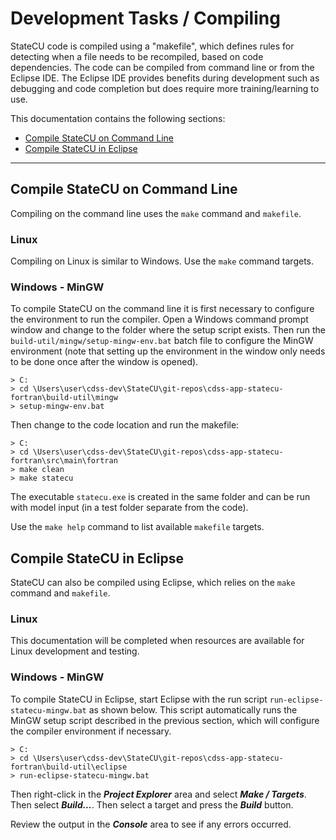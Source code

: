 # Development Tasks / Compiling

StateCU code is compiled using a "makefile", which defines rules for detecting when a file needs to be recompiled,
based on code dependencies.
The code can be compiled from command line or from the Eclipse IDE.
The Eclipse IDE provides benefits during development such as debugging and code completion
but does require more training/learning to use.

This documentation contains the following sections:

* [Compile StateCU on Command Line](#compile-statecu-on-command-line)
* [Compile StateCU in Eclipse](#compile-statecu-in-eclipse)

-----------------

## Compile StateCU on Command Line

Compiling on the command line uses the `make` command and `makefile`.

### Linux

Compiling on Linux is similar to Windows.  Use the `make` command targets.

### Windows - MinGW

To compile StateCU on the command line it is first necessary to configure the environment to run the compiler.
Open a Windows command prompt window and change to the folder where the setup script exists.
Then run the `build-util/mingw/setup-mingw-env.bat` batch file to configure the MinGW environment (note that setting up the environment in the window only needs
to be done once after the window is opened).

```
> C:
> cd \Users\user\cdss-dev\StateCU\git-repos\cdss-app-statecu-fortran\build-util\mingw
> setup-mingw-env.bat
```

Then change to the code location and run the makefile:

```
> C:
> cd \Users\user\cdss-dev\StateCU\git-repos\cdss-app-statecu-fortran\src\main\fortran
> make clean
> make statecu
```

The executable `statecu.exe` is created in the same folder and can be run with model input (in a test folder separate from the code).

Use the `make help` command to list available `makefile` targets.

## Compile StateCU in Eclipse

StateCU can also be compiled using Eclipse, which relies on the `make` command and `makefile`.

### Linux

This documentation will be completed when resources are available for Linux development and testing.

### Windows - MinGW

To compile StateCU in Eclipse, start Eclipse with the run script `run-eclipse-statecu-mingw.bat` as shown below.
This script automatically runs the MinGW setup script described in the previous section,
which will configure the compiler environment if necessary.


```
> C:
> cd \Users\user\cdss-dev\StateCU\git-repos\cdss-app-statecu-fortran\build-util\eclipse
> run-eclipse-statecu-mingw.bat
```

Then right-click in the ***Project Explorer*** area and select ***Make / Targets***.  Then select ***Build...***.  Then select a target and press the ***Build*** button.

Review the output in the ***Console*** area to see if any errors occurred.
